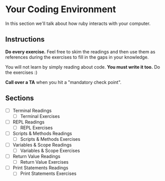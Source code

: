 # Your Coding Environment

In this section we'll talk about how ruby interacts with your computer.

## Instructions

**Do every exercise.**  Feel free to skim the readings and then use them as references during the exercises to fill in the gaps in your knowledge.

You will not learn by simply reading about code. **You must write it too.** Do the exercises :)

**Call over a TA** when you hit a "mandatory check point".

## Sections

* [ ] Terminal Readings
  * [ ] Terminal Exercises
* [ ] REPL Readings
  * [ ] REPL Exercises
* [ ] Scripts & Methods Readings
  * [ ] Scripts & Methods Exercises
* [ ] Variables & Scope Readings
  * [ ] Variables & Scope Exercises
* [ ] Return Value Readings
  * [ ] Return Value Exercises
* [ ] Print Statements Readings
  * [ ] Print Statements Exercises
